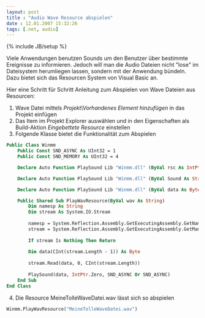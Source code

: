 ```yaml
---
layout: post
title : "Audio Wave Resource abspielen"
date : 12.01.2007 15:32:26
tags: [.net, audio]
---
```

{% include JB/setup %}

Viele Anwendungen benutzen Sounds um den Benutzer über bestimmte Ereignisse zu informieren. Jedoch will man die Audio Dateien nicht "lose" im Dateisystem herumliegen lassen, sondern mit der Anwendung bündeln. Dazu bietet sich das Resourcen System von Visual Basic an.

Hier eine Schritt für Schritt Anleitung zum Abspielen von Wave Dateien aus Resourcen:

1. Wave Datei mittels *Projekt\Vorhandenes Element hinzufügen* in das Projekt einfügen  
2. Das Item im Projekt Explorer auswählen und in den Eigenschaften als Build-Aktion *Eingebettete Resource* einstellen  
3. Folgende Klasse bietet die Funktionalität zum Abspielen

````vb
Public Class Winmm
    Public Const SND_ASYNC As UInt32 = 1
    Public Const SND_MEMORY As UInt32 = 4 

    Declare Auto Function PlaySound Lib "Winmm.dll" (ByVal rsc As IntPtr, ByVal hMod As IntPtr, ByVal dwFlags As UInt32) As Boolean 

    Declare Auto Function PlaySound Lib "Winmm.dll" (ByVal Sound As String, ByVal hMod As IntPtr, ByVal dwFlags As UInt32) As Boolean 

    Declare Auto Function PlaySound Lib "Winmm.dll" (ByVal data As Byte(), ByVal hMod As IntPtr, ByVal dwFlags As UInt32) As Boolean 

    Public Shared Sub PlayWavResource(ByVal wav As String)
        Dim namesp As String
        Dim stream As System.IO.Stream 
    
        namesp = System.Reflection.Assembly.GetExecutingAssembly.GetName.Name
        stream = System.Reflection.Assembly.GetExecutingAssembly.GetManifestResourceStream(namesp & "." & wav) 
    
        If stream Is Nothing Then Return 
    
        Dim data(CInt(stream.Length - 1)) As Byte 
    
        stream.Read(data, 0, CInt(stream.Length)) 
    
        PlaySound(data, IntPtr.Zero, SND_ASYNC Or SND_ASYNC)
    End Sub
End Class
````

4. Die Resource MeineTolleWaveDatei.wav lässt sich so abspielen

````vb
Winmm.PlayWavResource("MeineTolleWaveDatei.wav")
````
